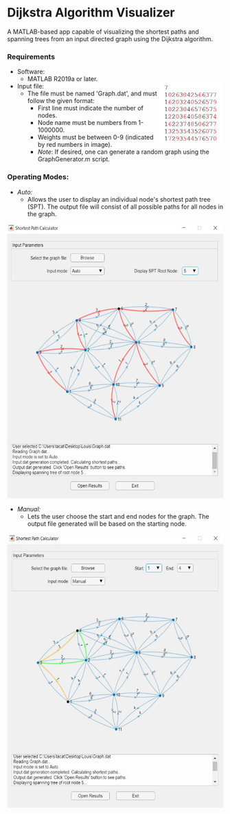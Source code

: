 # Dijkstra Algorithm Visualizer
A MATLAB-based app capable of visualizing the shortest paths and spanning trees from an input directed graph using the Dijkstra algorithm.

### Requirements
* Software:
  * MATLAB R2019a or later.
* Input file:
  <img align='right' width="150" height="150" src="https://github.com/takatz28/Dijkstra-Visualization/blob/main/docs/GraphFormat.JPG">
  * The file must be named 'Graph.dat', and must follow the given format:
    * First line must indicate the number of nodes.
	* Node name must be numbers from 1-1000000.
	* Weights must be between 0-9 (indicated by red numbers in image).
	* _Note_: If desired, one can generate a random graph using the GraphGenerator.m script.

### 
### Operating Modes:
* _Auto:_
  * Allows the user to display an individual node's shortest path tree (SPT). The output file will consist of all possible paths for all nodes in the graph.
<p align="center">
  <img width="540" height="640" src="https://github.com/takatz28/Dijkstra-Visualization/blob/main/docs/Auto.JPG">
</p>

* _Manual:_
  * Lets the user choose the start and end nodes for the graph. The output file generated will be based on the starting node.
<p align="center">
  <img width="540" height="640" src="https://github.com/takatz28/Dijkstra-Visualization/blob/main/docs/Manual.JPG">
</p>
